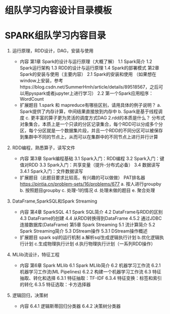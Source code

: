 # 组队学习内容设计目录模板

# SPARK组队学习内容目录

 1. 运行原理，RDD设计，DAG，安装与使用
	- 内容
      第1章 Spark的设计与运行原理（大概了解）
	       1.1 Spark简介
           1.2 Spark运行架构
           1.3 RDD的设计与运行原理
           1.4 Spark的部署模式
      第2章 Spark的安装与使用（主要内容）
           2.1 Spark的安装和使用 （如果想在window上安装，参考https://blog.csdn.net/SummerHmh/article/details/89518567，之后可以用pyspark或者jupyter上进行学习）
		   2.2 第一个Spark应用程序：WordCount
	- 扩展题目
      1.spark 和 mapreduce有哪些区别，请用具体的例子说明？
	    a. Spark提供了内存计算，中间结果直接放到内存中
		b. Spark是基于线程调度
		c. 更丰富的算子更为灵活的调度方式DAG
	  2.rdd的本质是什么？
	    分布式对象集合，本质上是一个只读的分区记录集合，每个RDD可以分成多个分区，每个分区就是一个数据集片段，并且一个RDD的不同分区可以被保存到集群中不同的节点上，从而可以在集群中的不同节点上进行并行计算
      
 2. RDD编程，熟悉算子，读写文件
	- 内容
      第3章 Spark编程基础
		3.1 Spark入门：RDD编程
		3.2 Spark入门：键值对RDD
		3.3 Spark入门：共享变量（提升-分布式必备）
		3.4 数据读写
		3.4.1 Spark入门：文件数据读写
	- 扩展题目（此题目要求比较高，有兴趣的可以做做）
      PAT排名器 https://pintia.cn/problem-sets/16/problems/677
	  a. 按人进行groupby
	  b. 按照题目groupby
	  c. 处理-1的情况
	  d. 处理未做的题目
	  e. 聚合处理
 3. DataFrame,SparkSQL和Spark Streaming
	- 内容
	第4章 SparkSQL
		4.1 Spark SQL简介
		4.2 DataFrame与RDD的区别
		4.3 DataFrame的创建
		4.4 从RDD转换得到DataFrame
		4.5.2 通过JDBC连接数据库(DataFrame)
	第5章 Spark Streaming
		5.1 流计算简介
		5.2 Spark Streaming简介
		5.3 DStream操作
			5.3.1 DStream操作概述
	- 扩展题目
      spark sql的运行机制
      	a.解析sql生成逻辑执行计划
	  	b.优化逻辑执行计划
	  	c.生成物理执行计划
	  	d.执行物理执行计划（一系列RDD操作）
 4. MLlib流设计，特征工程
	- 内容
	第6章 Spark MLlib
		6.1 Spark MLlib简介
		6.2 机器学习工作流
			6.2.1 机器学习工作流(ML Pipelines) 
			6.2.2 构建一个机器学习工作流
		6.3 特征抽取、转化和选择
			6.3.1 特征抽取：TF-IDF
			6.3.4 特征变换：标签和索引的转化
			6.3.5 特征选取：卡方选择器
 5. 逻辑回归，决策树
	- 内容
	6.4.1 逻辑斯蒂回归分类器
	6.4.2 决策树分类器

